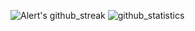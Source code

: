 ![Alert's github_streak](https://github-readme-streak-stats.herokuapp.com/?user=Alert-Aigul&theme=radical&hide_border=true)
![github_statistics](https://github-readme-stats.vercel.app/api?username=Alert-Aigul&show_icons=true&theme=radical&hide_border=true)
